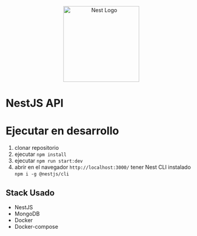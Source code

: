 <p align="center">
  <a href="http://nestjs.com/" target="blank"><img src="https://nestjs.com/img/logo-small.svg" width="200" alt="Nest Logo" /></a>
</p>

[circleci-image]: https://img.shields.io/circleci/build/github/nestjs/nest/master?token=abc123def456
[circleci-url]: https://circleci.com/gh/nestjs/nest
# NestJS API
# Ejecutar en desarrollo
1. clonar repositorio
2. ejecutar `npm install`
3. ejecutar `npm run start:dev`
4. abrir en el navegador `http://localhost:3000/`
tener Nest CLI instalado
`npm i -g @nestjs/cli`

## Stack Usado
- NestJS
- MongoDB
- Docker
- Docker-compose

